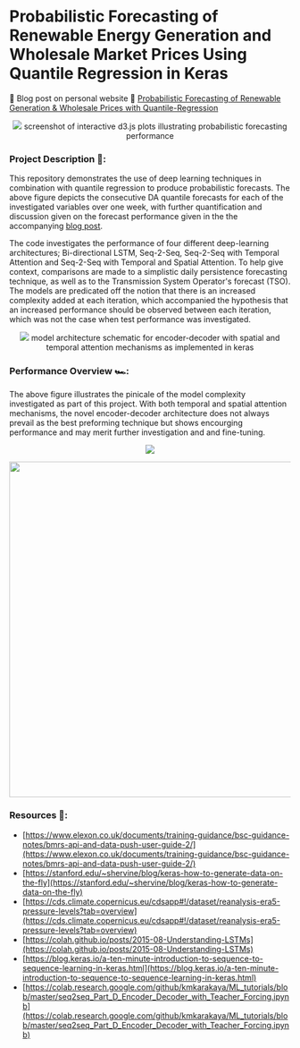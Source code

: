 # Probabilistic Forecasting of Renewable Energy Generation and Wholesale Market Prices Using Quantile Regression in Keras
:rocket: Blog post on personal website :link: [Probabilistic Forecasting of Renewable Generation & Wholesale Prices with Quantile-Regression](https://richardfindlay.co.uk/probabilistic-forecasting-of-renewable-generation-and-wholesale-prices-with-quantile-regression-2)

<p align="center">
  <img src="https://github.com/RichardFindlay/day-ahead-probablistic-forecasting-with-quantile-regression/blob/main/visualisations/d3_quantile_plot_examples.png" />
  screenshot of interactive d3.js plots illustrating probabilistic forecasting performance
</p>

### Project Description :open_book::
This repository demonstrates the use of deep learning techniques in combination with quantile regression to produce probabilistic forecasts. The above figure depicts the consecutive DA quantile forecasts for each of the investigated variables over one week, with further quantification and discussion given on the forecast performance given in the the accompanying [blog post](https://richardfindlay.co.uk/probabilistic-forecasting-of-renewable-generation-and-wholesale-prices-with-quantile-regression-2).

The code investigates the performance of four different deep-learning architectures; Bi-directional LSTM, Seq-2-Seq, Seq-2-Seq with Temporal Attention and Seq-2-Seq with Temporal and Spatial Attention. To help give context, comparisons are made to a simplistic daily persistence forecasting technique, as well as to the Transmission System Operator's forecast (TSO). The models are predicated off the notion that there is an increased complexity added at each iteration, which accompanied the hypothesis that an increased performance should be observed between each iteration, which was not the case when test performance was investigated.

<p align="center">
  <img src="https://github.com/RichardFindlay/day-ahead-probablistic-forecasting-with-quantile-regression/blob/main/visualisations/model_architecture_schematic_markup.png" />
  model architecture schematic for encoder-decoder with spatial and temporal attention mechanisms as implemented in keras
</p>

### Performance Overview :racing_car::
The above figure illustrates the pinicale of the model complexity investigated as part of this project. With both temporal and spatial attention mechanisms, the novel encoder-decoder architecture does not always prevail as the best preforming technique but shows encourging performance and may merit further investigation and and fine-tuning. 

<p align="center">
  <img src="https://github.com/RichardFindlay/day-ahead-probablistic-forecasting-with-quantile-regression/blob/main/visualisations/d3_temporal_attention_plot_solar.png" />
</p>


<p align="center">
  <img src="https://github.com/RichardFindlay/day-ahead-probablistic-forecasting-with-quantile-regression/blob/main/visualisations/solar_spatial_attentions_animation.gif" width="600"/>
</p>



### Resources :gem:: 
+ [https://www.elexon.co.uk/documents/training-guidance/bsc-guidance-notes/bmrs-api-and-data-push-user-guide-2/](https://www.elexon.co.uk/documents/training-guidance/bsc-guidance-notes/bmrs-api-and-data-push-user-guide-2/)
+ [https://stanford.edu/~shervine/blog/keras-how-to-generate-data-on-the-fly](https://stanford.edu/~shervine/blog/keras-how-to-generate-data-on-the-fly)
+ [https://cds.climate.copernicus.eu/cdsapp#!/dataset/reanalysis-era5-pressure-levels?tab=overview](https://cds.climate.copernicus.eu/cdsapp#!/dataset/reanalysis-era5-pressure-levels?tab=overview)
+ [https://colah.github.io/posts/2015-08-Understanding-LSTMs](https://colah.github.io/posts/2015-08-Understanding-LSTMs)
+ [https://blog.keras.io/a-ten-minute-introduction-to-sequence-to-sequence-learning-in-keras.html](https://blog.keras.io/a-ten-minute-introduction-to-sequence-to-sequence-learning-in-keras.html)
+ [https://colab.research.google.com/github/kmkarakaya/ML_tutorials/blob/master/seq2seq_Part_D_Encoder_Decoder_with_Teacher_Forcing.ipynb](https://colab.research.google.com/github/kmkarakaya/ML_tutorials/blob/master/seq2seq_Part_D_Encoder_Decoder_with_Teacher_Forcing.ipynb)
